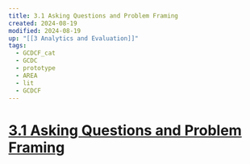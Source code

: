 ```yaml
---
title: 3.1 Asking Questions and Problem Framing
created: 2024-08-19
modified: 2024-08-19
up: "[[3 Analytics and Evaluation]]"
tags:
  - GCDCF_cat
  - GCDC
  - prototype
  - AREA
  - lit
  - GCDCF
---
```

# [3.1 Asking Questions and Problem Framing](3.1%20Asking%20Questions%20and%20Problem%20Framing.md)
